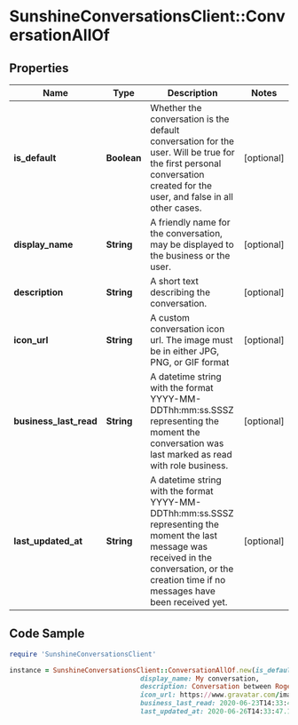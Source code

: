 # SunshineConversationsClient::ConversationAllOf

## Properties

Name | Type | Description | Notes
------------ | ------------- | ------------- | -------------
**is_default** | **Boolean** | Whether the conversation is the default conversation for the user. Will be true for the first personal conversation created for the user, and false in all other cases.  | [optional] 
**display_name** | **String** | A friendly name for the conversation, may be displayed to the business or the user.  | [optional] 
**description** | **String** | A short text describing the conversation. | [optional] 
**icon_url** | **String** | A custom conversation icon url. The image must be in either JPG, PNG, or GIF format | [optional] 
**business_last_read** | **String** | A datetime string with the format YYYY-MM-DDThh:mm:ss.SSSZ representing the moment the conversation was last marked as read with role business.  | [optional] 
**last_updated_at** | **String** | A datetime string with the format YYYY-MM-DDThh:mm:ss.SSSZ representing the moment the last message was received in the conversation, or the creation time if no messages have been received yet.  | [optional] 

## Code Sample

```ruby
require 'SunshineConversationsClient'

instance = SunshineConversationsClient::ConversationAllOf.new(is_default: false,
                                 display_name: My conversation,
                                 description: Conversation between Rogers and Carl.,
                                 icon_url: https://www.gravatar.com/image.jpg,
                                 business_last_read: 2020-06-23T14:33:47.492Z,
                                 last_updated_at: 2020-06-26T14:33:47.120Z)
```



